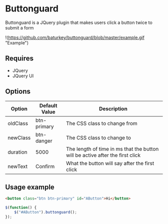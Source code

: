 # Buttonguard

Buttonguard is a JQuery plugin that makes users click a button twice to submit a form

!(https://github.com/baturkey/buttonguard/blob/master/example.gif "Example")

## Requires
* JQuery
* JQuery UI

## Options

| Option   | Default Value | Description                                                                   |
|----------|---------------|-------------------------------------------------------------------------------|
| oldClass | btn-primary   | The CSS class to change from                                                  |
| newClass | btn-danger    | The CSS class to change to                                                    |
| duration | 5000          | The length of time in ms that the button will be active after the first click |
| newText  | Confirm       | What the button will say after the first click                                |

## Usage example
````html
<button class="btn btn-primary" id="AButton">Hi</button>
````
````javascript
$(function() {
	$("#AButton").buttonguard();
});
````
